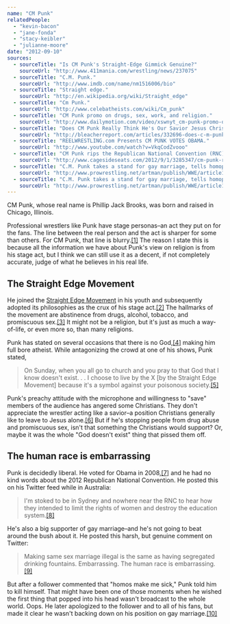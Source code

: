 ```yaml
---
name: "CM Punk"
relatedPeople:
  - "kevin-bacon"
  - "jane-fonda"
  - "stacy-keibler"
  - "julianne-moore"
date: "2012-09-10"
sources:
  - sourceTitle: "Is CM Punk's Straight-Edge Gimmick Genuine?"
    sourceUrl: "http://www.411mania.com/wrestling/news/237075"
  - sourceTitle: "C.M. Punk."
    sourceUrl: "http://www.imdb.com/name/nm1516006/bio"
  - sourceTitle: "Straight edge."
    sourceUrl: "http://en.wikipedia.org/wiki/Straight_edge"
  - sourceTitle: "Cm Punk."
    sourceUrl: "http://www.celebatheists.com/wiki/Cm_punk"
  - sourceTitle: "CM Punk promo on drugs, sex, work, and religion."
    sourceUrl: "http://www.dailymotion.com/video/xswnyt_cm-punk-promo-on-drugs-sex-work-and-religion_sport"
  - sourceTitle: "Does CM Punk Really Think He's Our Savior Jesus Christ?"
    sourceUrl: "http://bleacherreport.com/articles/332696-does-c-m-punk-really-think-hes-our-savior-jesus-christ"
  - sourceTitle: "REELWRESTLING.com Presents CM PUNK VOTES OBAMA."
    sourceUrl: "http://www.youtube.com/watch?v=VkqCodZvooo"
  - sourceTitle: "CM Punk rips the Republican National Convention (RNC) on Twitter."
    sourceUrl: "http://www.cagesideseats.com/2012/9/1/3285347/cm-punk-rips-the-republican-national-convention-on-twitter"
  - sourceTitle: "C.M. Punk takes a stand for gay marriage, tells homophobic fan to kill himself, later apologizes."
    sourceUrl: "http://www.prowrestling.net/artman/publish/WWE/article10025014.shtml"
  - sourceTitle: "C.M. Punk takes a stand for gay marriage, tells homophobic fan to kill himself, later apologizes."
    sourceUrl: "http://www.prowrestling.net/artman/publish/WWE/article10025014.shtml"
---
```


CM Punk, whose real name is Phillip Jack Brooks, was born and raised in Chicago, Illinois.

Professional wrestlers like Punk have stage personas–an act they put on for the fans. The line between the real person and the act is sharper for some than others. For CM Punk, that line is blurry.<a class="source-citation" href="http://www.411mania.com/wrestling/news/237075" title="Is CM Punk&apos;s Straight-Edge Gimmick Genuine?">[1]</a> The reason I state this is because all the information we have about Punk's view on religion is from his stage act, but I think we can still use it as a decent, if not completely accurate, judge of what he believes in his real life.


## The Straight Edge Movement

He joined the [Straight Edge Movement](http://en.wikipedia.org/wiki/Straight_edge) in his youth and subsequently adopted its philosophies as the crux of his stage act.<a class="source-citation" href="http://www.imdb.com/name/nm1516006/bio" title="C.M. Punk.">[2]</a> The hallmarks of the movement are abstinence from drugs, alcohol, tobacco, and promiscuous sex.<a class="source-citation" href="http://en.wikipedia.org/wiki/Straight_edge" title="Straight edge.">[3]</a> It might not be a religion, but it's just as much a way-of-life, or even more so, than many religions.

Punk has stated on several occasions that there is no God,<a class="source-citation" href="http://www.celebatheists.com/wiki/Cm_punk" title="Cm Punk.">[4]</a> making him full bore atheist. While antagonizing the crowd at one of his shows, Punk stated,

>On Sunday, when you all go to church and you pray to that God that I know doesn't exist. . . I choose to live by the X [by the Straight Edge Movement] because it's a symbol against your poisonous society.<a class="source-citation" href="http://www.dailymotion.com/video/xswnyt_cm-punk-promo-on-drugs-sex-work-and-religion_sport" title="CM Punk promo on drugs, sex, work, and religion.">[5]</a>

Punk's preachy attitude with the microphone and willingness to "save" members of the audience has angered some Christians. They don't appreciate the wrestler acting like a savior–a position Christians generally like to leave to Jesus alone.<a class="source-citation" href="http://bleacherreport.com/articles/332696-does-c-m-punk-really-think-hes-our-savior-jesus-christ" title="Does CM Punk Really Think He&apos;s Our Savior Jesus Christ?">[6]</a> But if he's stopping people from drug abuse and promiscuous sex, isn't that something the Christians would support? Or, maybe it was the whole "God doesn't exist" thing that pissed them off.

## The human race is embarrassing

Punk is decidedly liberal. He voted for Obama in 2008,<a class="source-citation" href="http://www.youtube.com/watch?v=VkqCodZvooo" title="REELWRESTLING.com Presents CM PUNK VOTES OBAMA.">[7]</a> and he had no kind words about the 2012 Republican National Convention. He posted this on his Twitter feed while in Australia:

>I'm stoked to be in Sydney and nowhere near the RNC to hear how they intended to limit the rights of women and destroy the education system.<a class="source-citation" href="http://www.cagesideseats.com/2012/9/1/3285347/cm-punk-rips-the-republican-national-convention-on-twitter" title="CM Punk rips the Republican National Convention (RNC) on Twitter.">[8]</a>

He's also a big supporter of gay marriage–and he's not going to beat around the bush about it. He posted this harsh, but genuine comment on Twitter:

>Making same sex marriage illegal is the same as having segregated drinking fountains. Embarrassing. The human race is embarrassing.<a class="source-citation" href="http://www.prowrestling.net/artman/publish/WWE/article10025014.shtml" title="C.M. Punk takes a stand for gay marriage, tells homophobic fan to kill himself, later apologizes.">[9]</a>

But after a follower commented that "homos make me sick," Punk told him to kill himself. That might have been one of those moments when he wished the first thing that popped into his head wasn't broadcast to the whole world. Oops. He later apologized to the follower and to all of his fans, but made it clear he wasn't backing down on his position on gay marriage.<a class="source-citation" href="http://www.prowrestling.net/artman/publish/WWE/article10025014.shtml" title="C.M. Punk takes a stand for gay marriage, tells homophobic fan to kill himself, later apologizes.">[10]</a>